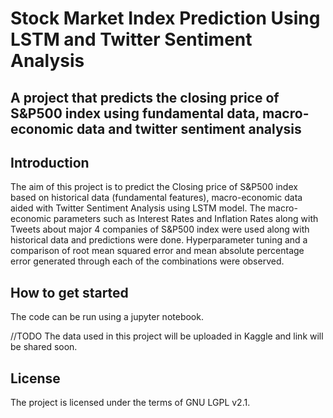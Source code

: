 # Stock Market Index Prediction Using LSTM and Twitter Sentiment Analysis

## A project that predicts the closing price of S&P500 index using fundamental data, macro-economic data and twitter sentiment analysis

## Introduction
The aim of this project is to predict the Closing price of S&P500 index based on historical data (fundamental features), macro-economic data aided with Twitter Sentiment Analysis using LSTM model. The macro-economic parameters such as Interest Rates and Inflation Rates along with Tweets about major 4 companies of S&P500 index were used along with historical data and predictions were done. Hyperparameter tuning and a comparison of root mean squared error and mean 
absolute percentage error generated through each of the combinations were observed.

## How to get started
The code can be run using a jupyter notebook. 

//TODO
The data used in this project will be uploaded in Kaggle and link will be shared soon.

## License
The project is licensed under the terms of GNU LGPL v2.1.
